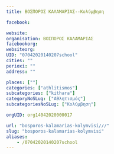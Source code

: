 ```yaml
---
title: ΒΟΣΠΟΡΟΣ ΚΑΛΑΜΑΡΙΑΣ--Κολύμβηση

facebook:

website:
organisation: ΒΟΣΠΟΡΟΣ ΚΑΛΑΜΑΡΙΑΣ
facebookorg:
websiteorg:
UID: "07042020140207school"
cities: ""
perioxi: ""
address: ""

places: [""]
categories: ["athlitismos"]
subcategories: ["kithara"]
categoryNoSLug: ["Αθλητισμός"]
subcategoriesNoSLug: ["Κολύμβηση"]

orgUID: org14042020000017

url: "bosporos-kalamarias-kolymvisi///"
slug: "bosporos-kalamarias-kolymvisi"
aliases:
    - /07042020140207school
---
```





